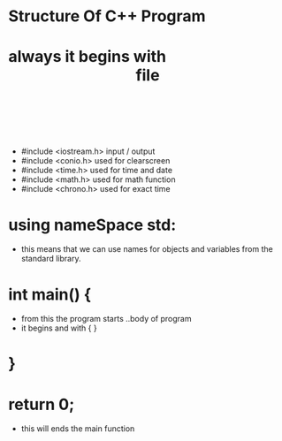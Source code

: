 # Structure Of C++ Program
# always it begins with <header> file
- #include <iostream.h> input / output
 -  #include <conio.h>  used for clearscreen
 -  #include <time.h>     used for time and date
 -  #include <math.h>   used for math function
  -  #include <chrono.h>   used for exact time
  # using nameSpace std:
  - this means that we can use names for objects and variables from the standard library.
  # int main() {
  - from this the program starts ..body of program
   - it begins and with { } 
  # }
  # return 0;
  - this will ends the main function
  
